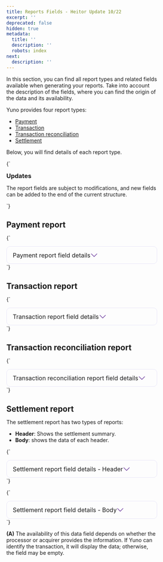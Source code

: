 ```yaml
---
title: Reports Fields - Heitor Update 10/22
excerpt: ''
deprecated: false
hidden: true
metadata:
  title: ''
  description: ''
  robots: index
next:
  description: ''
---
```

In this section, you can find all report types and related fields available when generating your reports. Take into account the description of the fields, where you can find the origin of the data and its availability.

Yuno provides four report types: 

* [Payment](ref:reports-fields#payment-report)
* [Transaction ](ref:reports-fields#transaction-report)
* [Transaction reconciliation](ref:reports-fields#transaction-reconciliation-report)
* [Settlement](ref:reports-fields#settlement-report) 

Below, you will find details of each report type. 

<HTMLBlock>{`
<body>
  <div class="infoBlockContainer">
    <div class="verticalLine"></div>
    <div>
      <div class="contentContainer">
        <h3 style="margin:0;">Updates</h3>
        <p>The report fields are subject to modifications, and new fields can be added to the end of the current structure.
        </p>
      </div>
    </div>
  </div>
</body>
`}</HTMLBlock>

## Payment report

<HTMLBlock>{`
<style>
  * {
    box-sizing: border-box;
    margin: 0;
    padding: 0;
  }


  .table-card {
    border-radius: 10px;
    border: 1px solid #614ad623;
    display: flex;
    transition: all .2s;
  }

  .table-card:hover {
    box-shadow: 0 5px 5px rgba(0, 0, 0, 0.1);
  }

  .table-card .control-icon {
    fill: rebeccapurple;
    transition: .3s ease;
    pointer-events: none;
  }

  .table-card .control-icon-close {
    display: none;
  }

  details[open] .control-icon-close {
    display: initial;
    transition: .3s ease;
  }

  details[open] .control-icon-expand {
    display: none;
  }

  details[open] summary {
    border: 1px solid #614ad623;
  }


  .table-card summary {
    padding: 0.8rem 1rem;
    border-radius: 10px;
    display: flex;
    justify-content: flex-start;
    align-items: center;
    cursor: pointer;
  }

  .table-card summary .table-call {
    display: block;
    padding: 0;
    margin: 0;
    font-size: 1rem;

  }


  .table-card summary .sumary-icon {
    display: flex;
    justify-content: flex-end;
    flex-grow: 1;
  }

  .table-card .table-div {
    margin: 0.5rem 0;
    padding: 0 0.5rem;
  }

  .table-card .table-div table {
    margin: 0 !important;
  }

  .table-card .table-div td {
    text-align: center;
  }

  .table-card .table-div tbody tr {
    font-size: 0.8rem;
    overflow-wrap: break-word;
  }

  .table-card .table-div tbody tr :first-child {
    font-weight: 600;
  }




  @media only screen and (max-width: 700px) {
    .table-card .table-div table {
      display: block !important;
      overflow-x: auto !important;
    }
  }




  details[open] div {
    animation: sweep .3s ease-in-out;
  }

  @keyframes sweep {
    0% {
      opacity: 0;
      margin-left: -10px
    }

    100% {
      opacity: 1;
      margin-left: 0px
    }
  }
</style>

<body>
  <details class="table-card">
    <summary>
      <span class="table-call">Payment report field details </span>
      <div class="sumary-icon">
        <svg class="control-icon control-icon-expand" width="20" height="20" xmlns="http://www.w3.org/2000/svg"
          viewBox="0 0 16 16">
          <path fill-rule="evenodd"
            d="M1.646 4.646a.5.5 0 0 1 .708 0L8 10.293l5.646-5.647a.5.5 0 0 1 .708.708l-6 6a.5.5 0 0 1-.708 0l-6-6a.5.5 0 0 1 0-.708z" />
        </svg>
        <svg class="control-icon control-icon-close" width="20" height="20" xmlns="http://www.w3.org/2000/svg"
          viewBox="0 0 16 16">
          <path fill-rule="evenodd"
            d="M7.646 4.646a.5.5 0 0 1 .708 0l6 6a.5.5 0 0 1-.708.708L8 5.707l-5.646 5.647a.5.5 0 0 1-.708-.708l6-6z" />
        </svg>
      </div>
    </summary>
    <div class="table-div">
      <table>
  <thead>
    <tr>
      <th>Parameter</th>
      <th>Type</th>
      <th>Description</th>
      <th>Example</th>
    </tr>
  </thead>
  <tbody>
    <tr>
      <td><code>account_id</code></td>
      <td>string</td>
      <td>The unique identifier of the account (MAX 64; MIN 36).</td>
      <td>64143128-dd12-11ec-9d64-0242ac120002</td>
    </tr>
    <tr>
      <td><code>airline_leg_arrival_airport</code></td>
      <td>string</td>
      <td>Code of the destination airport for the flight leg.</td>
      <td>JFK</td>
    </tr>
    <tr>
      <td><code>airline_leg_base_fare</code></td>
      <td>number</td>
      <td>Base fare of the flight leg before taxes and fees.</td>
      <td>250</td>
    </tr>
    <tr>
      <td><code>airline_leg_base_fare_currency</code></td>
      <td>enum</td>
      <td>Currency in which the base fare is charged (<a href="/reference/country-reference">ISO 4217</a>).</td>
      <td>USD</td>
    </tr>
    <tr>
      <td><code>airline_leg_carrier_code</code></td>
      <td>string</td>
      <td>Airline carrier code for the flight leg.</td>
      <td>AA</td>
    </tr>
    <tr>
      <td><code>airline_leg_departure_airport</code></td>
      <td>string</td>
      <td>Code of the departure airport for the flight leg.</td>
      <td>LAX</td>
    </tr>
    <tr>
      <td><code>airline_leg_departure_datetime</code></td>
      <td>datetime</td>
      <td>Date and time of the flight departure.</td>
      <td>2024-09-12 15:30</td>
    </tr>
    <tr>
      <td><code>airline_leg_fare_basis_code</code></td>
      <td>string</td>
      <td>Code defining fare rules for the ticket.</td>
      <td>Y26HNR</td>
    </tr>
    <tr>
      <td><code>airline_leg_fare_class_code</code></td>
      <td>string</td>
      <td>Class code of the ticket (e.g., economy, business).</td>
      <td>Y</td>
    </tr>
    <tr>
      <td><code>airline_leg_flight_number</code></td>
      <td>string</td>
      <td>Number of the flight for the specific leg.</td>
      <td>100</td>
    </tr>
    <tr>
      <td><code>airline_leg_stopover_code</code></td>
      <td>boolean</td>
      <td>Indicates if the flight has a stopover (Y/N).</td>
      <td>N</td>
    </tr>
    <tr>
      <td><code>airline_passenger_country</code></td>
      <td>string</td>
      <td>Country of residence of the passenger.</td>
      <td>US</td>
    </tr>
    <tr>
      <td><code>airline_passenger_date_of_birth</code></td>
      <td>date</td>
      <td>Passenger's date of birth.</td>
      <td>1990-05-14</td>
    </tr>
    <tr>
      <td><code>airline_passenger_document_number</code></td>
      <td>string</td>
      <td>Number of the passenger's identification document.</td>
      <td>A12345678</td>
    </tr>
    <tr>
      <td><code>airline_passenger_document_type</code></td>
      <td>enum</td>
      <td>Type of identification document (e.g., passport, ID card).</td>
      <td>PASSPORT</td>
    </tr>
    <tr>
      <td><code>airline_passenger_email</code></td>
      <td>string</td>
      <td>Email address of the passenger.</td>
      <td>passenger@email.com</td>
    </tr>
    <tr>
      <td><code>airline_passenger_first_name</code></td>
      <td>string</td>
      <td>First name of the passenger.</td>
      <td>John</td>
    </tr>
    <tr>
      <td><code>airline_passenger_last_name</code></td>
      <td>string</td>
      <td>Last name of the passenger.</td>
      <td>Doe</td>
    </tr>
    <tr>
      <td><code>airline_passenger_loyalty_number</code></td>
      <td>string</td>
      <td>Loyalty program number of the passenger.</td>
      <td>123456789</td>
    </tr>
    <tr>
      <td><code>airline_passenger_loyalty_tier</code></td>
      <td>boolean</td>
      <td>Tier level of the passenger's loyalty program (e.g., Gold, Platinum).</td>
      <td>Gold</td>
    </tr>
    <tr>
      <td><code>airline_passenger_middle_name</code></td>
      <td>string</td>
      <td>Middle name of the passenger (if applicable).</td>
      <td>Andrew</td>
    </tr>
    <tr>
      <td><code>airline_passenger_nationality</code></td>
      <td>string</td>
      <td>Nationality of the passenger.</td>
      <td>US</td>
    </tr>
    <tr>
      <td><code>airline_passenger_phone_country_code</code></td>
      <td>string</td>
      <td>Country code for the passenger's phone number.</td>
      <td>+1</td>
    </tr>
    <tr>
      <td><code>airline_passenger_phone_number</code></td>
      <td>string</td>
      <td>Passenger's phone number.</td>
      <td>555-1234</td>
    </tr>
    <tr>
      <td><code>airline_passenger_type</code></td>
      <td>enum</td>
      <td>Type of passenger (e.g., adult, child, infant).</td>
      <td>Adult</td>
    </tr>
    <tr>
      <td><code>airline_ticket_e_ticket</code></td>
      <td>boolean</td>
      <td>Indicates if the ticket is electronic (true/false).</td>
      <td>TRUE</td>
    </tr>
    <tr>
      <td><code>airline_ticket_issue_address</code></td>
      <td>string</td>
      <td>Address where the ticket was issued.</td>
      <td>123 Main St</td>
    </tr>
    <tr>
      <td><code>airline_ticket_issue_carrier_prefix_code</code></td>
      <td>string</td>
      <td>Carrier prefix code for the issuing airline.</td>
      <td>1</td>
    </tr>
    <tr>
      <td><code>airline_ticket_issue_city</code></td>
      <td>string</td>
      <td>City where the ticket was issued.</td>
      <td>New York</td>
    </tr>
    <tr>
      <td><code>airline_ticket_issue_country</code></td>
      <td>string</td>
      <td>Country where the ticket was issued.</td>
      <td>US</td>
    </tr>
    <tr>
      <td><code>airline_ticket_issue_date</code></td>
      <td>date</td>
      <td>Date when the ticket was issued.</td>
      <td>2024-09-10</td>
    </tr>
    <tr>
      <td><code>airline_ticket_issue_travel_agent_code</code></td>
      <td>string</td>
      <td>Code of the travel agent who issued the ticket.</td>
      <td>TA123</td>
    </tr>
    <tr>
      <td><code>airline_ticket_issue_travel_agent_name</code></td>
      <td>string</td>
      <td>Name of the travel agent who issued the ticket.</td>
      <td>John Doe Travel</td>
    </tr>
    <tr>
      <td><code>airline_ticket_issue_zip_code</code></td>
      <td>integer</td>
      <td>Postal code where the ticket was issued.</td>
      <td>10001</td>
    </tr>
    <tr>
      <td><code>airline_ticket_restricted</code></td>
      <td>boolean</td>
      <td>Indicates if the ticket has restrictions (true/false).</td>
      <td>FALSE</td>
    </tr>
    <tr>
      <td><code>airline_ticket_ticket_number</code></td>
      <td>string</td>
      <td>Unique number assigned to the ticket.</td>
      <td>1234567890123</td>
    </tr>
    <tr>
      <td><code>airline_ticket_total_fare_amount</code></td>
      <td>number</td>
      <td>Total amount paid for the ticket.</td>
      <td>300</td>
    </tr>
    <tr>
      <td><code>airline_ticket_total_fee_amount</code></td>
      <td>number</td>
      <td>Total additional fees applied to the ticket.</td>
      <td>50</td>
    </tr>
    <tr>
      <td><code>airline_ticket_total_tax_amount</code></td>
      <td>number</td>
      <td>Total taxes applied to the ticket.</td>
      <td>25</td>
    </tr>
    <tr>
      <td><code>amount_value</code></td>
      <td>number</td>
      <td>The payment amount (multiple of 0.0001).</td>
      <td>111111</td>
    </tr>
    <tr>
      <td><code>bank_name</code></td>
      <td>string</td>
      <td>Name of the bank associated with the transaction.</td>
      <td>Wells Fargo</td>
    </tr>
    <tr>
      <td><code>beneficiary_name</code></td>
      <td>string</td>
      <td>Name of the beneficiary for the transaction or payment.</td>
      <td>Jane Doe</td>
    </tr>
    <tr>
      <td><code>browser_info_accept_header</code></td>
      <td>string</td>
      <td>The 'accept' header sent by the browser.</td>
      <td>text/html</td>
    </tr>
    <tr>
      <td><code>browser_info_color_depth</code></td>
      <td>number</td>
      <td>Color depth supported by the browser's display (in bits).</td>
      <td>24</td>
    </tr>
    <tr>
      <td><code>browser_info_javascript_enabled</code></td>
      <td>boolean</td>
      <td>Indicates if JavaScript is enabled in the browser.</td>
      <td>TRUE</td>
    </tr>
    <tr>
      <td><code>browser_info_language</code></td>
      <td>string</td>
      <td>Default language set in the browser.</td>
      <td>en-US</td>
    </tr>
    <tr>
      <td><code>browser_info_screen_height</code></td>
      <td>number</td>
      <td>Height of the browser screen in pixels.</td>
      <td>1080</td>
    </tr>
    <tr>
      <td><code>browser_info_screen_width</code></td>
      <td>number</td>
      <td>Width of the browser screen in pixels.</td>
      <td>1920</td>
    </tr>
    <tr>
      <td><code>browser_info_user_agent</code></td>
      <td>string</td>
      <td>User agent string representing the browser and operating system.</td>
      <td>Mozilla/5.0</td>
    </tr>
    <tr>
      <td><code>captured</code></td>
      <td>datetime</td>
      <td>Date and time when the transaction was captured.</td>
      <td>2024-09-12 10:15</td>
    </tr>
    <tr>
      <td><code>card_brand</code></td>
      <td>string</td>
      <td>Brand of the card used in the transaction (e.g., Visa, MasterCard).</td>
      <td>Visa</td>
    </tr>
    <tr>
      <td><code>card_category</code></td>
      <td>enum</td>
      <td>Category of the card (e.g., credit, debit).</td>
      <td>Credit</td>
    </tr>
    <tr>
      <td><code>card_holder_name</code></td>
      <td>string</td>
      <td>Name of the cardholder.</td>
      <td>John Doe</td>
    </tr>
    <tr>
      <td><code>card_iin</code></td>
      <td>number</td>
      <td>Issuer Identification Number (IIN) for the card (first 6 digits).</td>
      <td>123456</td>
    </tr>
    <tr>
      <td><code>card_issuer_code</code></td>
      <td>string</td>
      <td>Code identifying the card issuer.</td>
      <td>CITI123</td>
    </tr>
    <tr>
      <td><code>card_issuer_name</code></td>
      <td>string</td>
      <td>Name of the bank or institution issuing the card.</td>
      <td>Citi Bank</td>
    </tr>
    <tr>
      <td><code>card_lfd</code></td>
      <td>number</td>
      <td>Last four digits of the card number.</td>
      <td>7890</td>
    </tr>
    <tr>
      <td><code>card_type</code></td>
      <td>enum</td>
      <td>Type of card (e.g., credit, debit).</td>
      <td>Credit</td>
    </tr>
    <tr>
      <td><code>checkout_session</code></td>
      <td>string</td>
      <td>Unique identifier for the checkout session.</td>
      <td>ch_sess_12345</td>
    </tr>
    <tr>
      <td><code>country</code></td>
      <td>enum</td>
      <td>The country where the transaction must be processed (MAX 2; MIN 2; <a href="/reference/country-reference">ISO 3166-1</a>).</td>
      <td>US</td>
    </tr>
    <tr>
      <td><code>created_at</code></td>
      <td>timestamp</td>
      <td>The payment creation date (MAX 27; MIN 27; <a href="https://en.wikipedia.org/wiki/ISO_8601">ISO 8601</a>).</td>
      <td>2022-05-09T20:46:54.786342Z</td>
    </tr>
    <tr>
      <td><code>currency</code></td>
      <td>enum</td>
      <td>The currency used to make the payment (MAX 3; MIN 3; <a href="/reference/country-reference">ISO 4217</a>).</td>
      <td>COP</td>
    </tr>
    <tr>
      <td><code>customer_first_name</code></td>
      <td>string</td>
      <td>The customer's first name (MAX 255; MIN 1).</td>
      <td>John</td>
    </tr>
    <tr>
      <td><code>customer_id</code></td>
      <td>string</td>
      <td>The unique identifier of the customer (MAX 255; MIN 3).</td>
      <td>23456</td>
    </tr>
    <tr>
      <td><code>customer_last_name</code></td>
      <td>string</td>
      <td>The customer's last name (MAX 255; MIN 1).</td>
      <td>Doe</td>
    </tr>
    <tr>
      <td><code>customer_payer_phone_country_code</code></td>
      <td>number</td>
      <td>The customer's country code (MAX 3; MIN 2).</td>
      <td>52</td>
    </tr>
    <tr>
      <td><code>customer_payer_phone_number</code></td>
      <td>number</td>
      <td>The customer's phone number (MAX 255; MIN 1).</td>
      <td>3313873320</td>
    </tr>
    <tr>
      <td><code>date_of_birth</code></td>
      <td>date</td>
      <td>Date of birth of the individual.</td>
      <td>1985-07-28</td>
    </tr>
    <tr>
      <td><code>description</code></td>
      <td>string</td>
      <td>The description of the payment (MAX 255; MIN 3).</td>
      <td>Order1234</td>
    </tr>
    <tr>
      <td><code>device_fingerprint</code></td>
      <td>string</td>
      <td>Unique identifier for the device used in the transaction.</td>
      <td>df_987654321</td>
    </tr>
    <tr>
      <td><code>document_number</code></td>
      <td>string</td>
      <td>Document number of the individual.</td>
      <td>A98765432</td>
    </tr>
    <tr>
      <td><code>document_type</code></td>
      <td>enum</td>
      <td>Type of document (e.g., ID card, passport).</td>
      <td>ID</td>
    </tr>
    <tr>
      <td><code>email</code></td>
      <td>string</td>
      <td>The customer's e-mail (MAX 255; MIN 3).</td>
      <td>john.doe@email.com</td>
    </tr>
    <tr>
      <td><code>gender</code></td>
      <td>enum</td>
      <td>Gender of the individual.</td>
      <td>Male</td>
    </tr>
    <tr>
      <td><code>installments</code></td>
      <td>number</td>
      <td>Number of installments for the payment.</td>
      <td>6</td>
    </tr>
    <tr>
      <td><code>ip_address</code></td>
      <td>string</td>
      <td>The customer's IP address (MAX 255; MIN 3).</td>
      <td>2806:103e:2a:414</td>
    </tr>
    <tr>
      <td><code>merchant_customer_id</code></td>
      <td>enum</td>
      <td>A unique identifier assigned by a merchant to represent a specific customer (MAX 255; MIN 3).</td>
      <td>9440127422</td>
    </tr>
    <tr>
      <td><code>merchant_order_id</code></td>
      <td>string</td>
      <td>The identification of the order (MAX 255; MIN 3).</td>
      <td>123456789</td>
    </tr>
    <tr>
      <td><code>nationality</code></td>
      <td>string</td>
      <td>Nationality of the individual.</td>
      <td>US</td>
    </tr>
    <tr>
      <td><code>order_fee_amount</code></td>
      <td>number</td>
      <td>Total fees applied to the order.</td>
      <td>10</td>
    </tr>
    <tr>
      <td><code>order_item_brand</code></td>
      <td>string</td>
      <td>Brand of the item in the order.</td>
      <td>Nike</td>
    </tr>
    <tr>
      <td><code>order_item_category</code></td>
      <td>string</td>
      <td>Category of the item in the order.</td>
      <td>Shoes</td>
    </tr>
    <tr>
      <td><code>order_item_id</code></td>
      <td>string</td>
      <td>Unique identifier for the item in the order.</td>
      <td>item_12345</td>
    </tr>
    <tr>
      <td><code>order_item_manufacture_part_number</code></td>
      <td>string</td>
      <td>Manufacturer's part number for the item.</td>
      <td>MP56789</td>
    </tr>
    <tr>
      <td><code>order_item_name</code></td>
      <td>string</td>
      <td>Name of the item in the order.</td>
      <td>Air Max 2024</td>
    </tr>
    <tr>
      <td><code>order_item_quantity</code></td>
      <td>number</td>
      <td>Quantity of the item in the order.</td>
      <td>2</td>
    </tr>
    <tr>
      <td><code>order_item_sku_code</code></td>
      <td>string</td>
      <td>SKU code of the item in the order.</td>
      <td>SKU98765</td>
    </tr>
    <tr>
      <td><code>order_item_unit_amount</code></td>
      <td>number</td>
      <td>Unit price of the item.</td>
      <td>150</td>
    </tr>
    <tr>
      <td><code>order_shipping_amount</code></td>
      <td>number</td>
      <td>Shipping cost for the order.</td>
      <td>20</td>
    </tr>
    <tr>
      <td><code>payment_callback_url</code></td>
      <td>string</td>
      <td>A URL endpoint provided by the merchant.</td>
      <td>https://www.domain.com</td>
    </tr>
    <tr>
      <td><code>payment_id</code></td>
      <td>string</td>
      <td>A unique identifier assigned to a specific payment transaction.</td>
      <td>69ad0a39-b769-423c-b223-d7b8bf</td>
    </tr>
    <tr>
      <td><code>payment_seller_details_address_city</code></td>
      <td>string</td>
      <td>City of the seller's address.</td>
      <td>Miami</td>
    </tr>
    <tr>
      <td><code>payment_seller_details_address_country</code></td>
      <td>string</td>
      <td>Country of the seller's address.</td>
      <td>US</td>
    </tr>
    <tr>
      <td><code>payment_seller_details_address_line_1</code></td>
      <td>string</td>
      <td>First line of the seller's address.</td>
      <td>456 Market St</td>
    </tr>
    <tr>
      <td><code>payment_seller_details_address_line_2</code></td>
      <td>string</td>
      <td>Second line of the seller's address.</td>
      <td>Apt 202</td>
    </tr>
    <tr>
      <td><code>payment_seller_details_address_state</code></td>
      <td>string</td>
      <td>State or province of the seller's address.</td>
      <td>FL</td>
    </tr>
    <tr>
      <td><code>payment_seller_details_address_zip_code</code></td>
      <td>integer</td>
      <td>Postal code of the seller's address.</td>
      <td>33101</td>
    </tr>
    <tr>
      <td><code>payment_seller_details_country</code></td>
      <td>string</td>
      <td>Country where the seller is based.</td>
      <td>US</td>
    </tr>
    <tr>
      <td><code>payment_seller_details_document_number</code></td>
      <td>integer</td>
      <td>Document number of the seller.</td>
      <td>98765432</td>
    </tr>
    <tr>
      <td><code>payment_seller_details_document_type</code></td>
      <td>enum</td>
      <td>Type of document for the seller (e.g., ID, passport).</td>
      <td>ID</td>
    </tr>
    <tr>
      <td><code>payment_seller_details_email</code></td>
      <td>string</td>
      <td>Seller's email address.</td>
      <td>seller@domain.com</td>
    </tr>
    <tr>
      <td><code>payment_seller_details_industry</code></td>
      <td>string</td>
      <td>The industry to which the seller belongs.</td>
      <td>Retail</td>
    </tr>
    <tr>
      <td><code>payment_seller_details_name</code></td>
      <td>string</td>
      <td>Name of the seller.</td>
      <td>Best Store</td>
    </tr>
    <tr>
      <td><code>payment_seller_details_phone_code</code></td>
      <td>string</td>
      <td>Country code for the seller's phone number.</td>
      <td>+1</td>
    </tr>
    <tr>
      <td><code>payment_seller_details_phone_number</code></td>
      <td>string</td>
      <td>Seller's phone number.</td>
      <td>123-456-7890</td>
    </tr>
    <tr>
      <td><code>payment_seller_details_reference</code></td>
      <td>string</td>
      <td>Internal reference for the seller.</td>
      <td>ref_789456</td>
    </tr>
    <tr>
      <td><code>payment_seller_details_web_site</code></td>
      <td>string</td>
      <td>Seller's website URL.</td>
      <td>www.domain.com</td>
    </tr>
    <tr>
      <td><code>payment_tax_base</code></td>
      <td>number</td>
      <td>Base amount used to calculate tax.</td>
      <td>100</td>
    </tr>
    <tr>
      <td><code>payment_tax_percentage</code></td>
      <td>number</td>
      <td>Percentage of tax applied to the transaction.</td>
      <td>10</td>
    </tr>
    <tr>
      <td><code>payment_tax_type</code></td>
      <td>string</td>
      <td>Type of tax applied (e.g., VAT, GST).</td>
      <td>VAT</td>
    </tr>
    <tr>
      <td><code>payment_tax_value</code></td>
      <td>number</td>
      <td>The calculated tax amount.</td>
      <td>10</td>
    </tr>
    <tr>
      <td><code>payment_workflow</code></td>
      <td>string</td>
      <td>Workflow used for the payment process.</td>
      <td>standard</td>
    </tr>
    <tr>
      <td><code>pnr</code></td>
      <td>string</td>
      <td>Passenger Name Record (PNR) reference.</td>
      <td></td>
    </tr>
    <tr>
      <td><code>provider_number</code></td>
      <td>integer</td>
      <td>The ticket's number.</td>
      <td>13141</td>
    </tr>
    <tr>
      <td><code>refunded</code></td>
      <td>number</td>
      <td>The payment amount that has been refunded.</td>
      <td>10000</td>
    </tr>
    <tr>
      <td><code>sdk_action_required</code></td>
      <td>boolean</td>
      <td>A boolean field that indicates whether additional action is needed from the customer or merchant.</td>
      <td>TRUE</td>
    </tr>
    <tr>
      <td><code>status</code></td>
      <td>enum</td>
      <td>The status of the payment (MAX 255; MIN 3).</td>
      <td>SUCCEEDED</td>
    </tr>
    <tr>
      <td><code>sub_status</code></td>
      <td>enum</td>
      <td>The substatus of the payment (MAX 255; MIN 3).</td>
      <td>APPROVED</td>
    </tr>
    <tr>
      <td><code>subscription_id</code></td>
      <td>string</td>
      <td>A unique identifier assigned to a recurring subscription or billing agreement.</td>
      <td>111aaa222</td>
    </tr>
    <tr>
      <td><code>updated_at</code></td>
      <td>timestamp</td>
      <td>The date and time of the last update for the payment.</td>
      <td>2022-05-15T20:46:54.786342Z</td>
    </tr>
  </tbody>
</table>

    </div>
  </details>
</body>
`}</HTMLBlock>

## Transaction report

<HTMLBlock>{`
<body>
  <details class="table-card">
    <summary>
      <span class="table-call">Transaction report field details </span>
      <div class="sumary-icon">
        <svg class="control-icon control-icon-expand" width="20" height="20" xmlns="http://www.w3.org/2000/svg"
          viewBox="0 0 16 16">
          <path fill-rule="evenodd"
            d="M1.646 4.646a.5.5 0 0 1 .708 0L8 10.293l5.646-5.647a.5.5 0 0 1 .708.708l-6 6a.5.5 0 0 1-.708 0l-6-6a.5.5 0 0 1 0-.708z" />
        </svg>
        <svg class="control-icon control-icon-close" width="20" height="20" xmlns="http://www.w3.org/2000/svg"
          viewBox="0 0 16 16">
          <path fill-rule="evenodd"
            d="M7.646 4.646a.5.5 0 0 1 .708 0l6 6a.5.5 0 0 1-.708.708L8 5.707l-5.646 5.647a.5.5 0 0 1-.708-.708l6-6z" />
        </svg>
      </div>
    </summary>
    <div class="table-div">
     <table>
  <thead>
    <tr>
      <th>Parameter</th>
      <th>Type</th>
      <th>Description</th>
      <th>Example</th>
    </tr>
  </thead>
  <tbody>
    <tr>
      <td><code>account_id</code></td>
      <td>string</td>
      <td>Unique identifier for the account (MAX 64; MIN 36).</td>
      <td>2c05976d-f696-497f-a309-6421883de48d</td>
    </tr>
    <tr>
      <td><code>account_integration_id</code></td>
      <td>string</td>
      <td>Unique identifier of the account integration (MAX 64; MIN 36).</td>
      <td>6a0f939c-0cd1-4350-acbc-b0cbdbee9739</td>
    </tr>
    <tr>
      <td><code>amount</code></td>
      <td>number</td>
      <td>Amount of the transaction (MAX 10000; MIN 0).</td>
      <td>887</td>
    </tr>
    <tr>
      <td><code>authorization_code</code></td>
      <td>string</td>
      <td>Authorization code for the transaction (MAX 6; MIN 6).</td>
      <td>161058</td>
    </tr>
    <tr>
      <td><code>bank_name</code></td>
      <td>string</td>
      <td>Name of the bank involved in the transaction (MAX 100; MIN 3).</td>
      <td>BANCO SANTANDER</td>
    </tr>
    <tr>
      <td><code>bank_transfer_account</code></td>
      <td>string</td>
      <td>Bank transfer account details (MAX 255; MIN 3).</td>
      <td>12345678901234567</td>
    </tr>
    <tr>
      <td><code>bank_transfer_account_2</code></td>
      <td>string</td>
      <td>Secondary bank transfer account details (MAX 255; MIN 3).</td>
      <td>76543210987654321</td>
    </tr>
    <tr>
      <td><code>bank_transfer_account_type</code></td>
      <td>string</td>
      <td>Type of the bank transfer account (MAX 20; MIN 3).</td>
      <td>Checking</td>
    </tr>
    <tr>
      <td><code>bank_transfer_payment_instruction</code></td>
      <td>string</td>
      <td>Instructions for bank transfer payments (MAX 255; MIN 3).</td>
      <td>Payment to be completed within 48 hours.</td>
    </tr>
    <tr>
      <td><code>beneficiary_document</code></td>
      <td>integer</td>
      <td>Document identifier of the beneficiary (MAX 20; MIN 5).</td>
      <td>123456789</td>
    </tr>
    <tr>
      <td><code>beneficiary_document_type</code></td>
      <td>string</td>
      <td>Document type of the beneficiary (MAX 10; MIN 3).</td>
      <td>Passport</td>
    </tr>
    <tr>
      <td><code>beneficiary_name</code></td>
      <td>string</td>
      <td>Full name of the beneficiary (MAX 255; MIN 3).</td>
      <td>John Doe</td>
    </tr>
    <tr>
      <td><code>capture</code></td>
      <td>boolean</td>
      <td>Indicates if the transaction is captured.</td>
      <td>TRUE</td>
    </tr>
    <tr>
      <td><code>card_brand</code></td>
      <td>string</td>
      <td>Brand of the card used (MAX 50; MIN 2).</td>
      <td>VISA</td>
    </tr>
    <tr>
      <td><code>card_category</code></td>
      <td>enum</td>
      <td>Category of the card used (MAX 50; MIN 2).</td>
      <td>CLASSIC</td>
    </tr>
    <tr>
      <td><code>card_holder_name</code></td>
      <td>string</td>
      <td>Name of the cardholder (MAX 255; MIN 3).</td>
      <td>GIAIMO ANGELA MERCEDES</td>
    </tr>
    <tr>
      <td><code>card_iin</code></td>
      <td>number</td>
      <td>Issuer Identification Number (IIN) of the card (MAX 8; MIN 6).</td>
      <td>49296404</td>
    </tr>
    <tr>
      <td><code>card_issuer_code</code></td>
      <td>string</td>
      <td>Code of the card issuer (MAX 50; MIN 2).</td>
      <td>BCO001</td>
    </tr>
    <tr>
      <td><code>card_issuer_name</code></td>
      <td>string</td>
      <td>Name of the card issuer (MAX 100; MIN 3).</td>
      <td>BANCO SANTANDER</td>
    </tr>
    <tr>
      <td><code>card_lfd</code></td>
      <td>number</td>
      <td>Last four digits of the card number (MAX 4; MIN 4).</td>
      <td>1228</td>
    </tr>
    <tr>
      <td><code>card_number_length</code></td>
      <td>number</td>
      <td>Length of the card number (MAX 19; MIN 12).</td>
      <td>16</td>
    </tr>
    <tr>
      <td><code>card_security_code_length</code></td>
      <td>number</td>
      <td>Length of the card security code (MAX 4; MIN 3).</td>
      <td>3</td>
    </tr>
    <tr>
      <td><code>card_type</code></td>
      <td>enum</td>
      <td>Type of card used (CREDIT or DEBIT).</td>
      <td>CREDIT</td>
    </tr>
    <tr>
      <td><code>country</code></td>
      <td>enum</td>
      <td>Country where the transaction occurred (MAX 2; MIN 2).</td>
      <td>UY</td>
    </tr>
    <tr>
      <td><code>created_at</code></td>
      <td>timestamp</td>
      <td>Timestamp when the transaction was created (<a href="https://pt.wikipedia.org/wiki/ISO_8601">ISO 8601</a>).</td>
      <td>2024-09-11T23:16:06.602Z</td>
    </tr>
    <tr>
      <td><code>currency</code></td>
      <td>enum</td>
      <td>Currency code for the transaction (MAX 3; MIN 3).</td>
      <td>UYU</td>
    </tr>
    <tr>
      <td><code>customer_first_name</code></td>
      <td>string</td>
      <td>First name of the customer (MAX 255; MIN 3).</td>
      <td>angela</td>
    </tr>
    <tr>
      <td><code>customer_id</code></td>
      <td>string</td>
      <td>Unique identifier for the customer (MAX 64; MIN 36).</td>
      <td>f4c53557-a832-44e9 -94e4-0344f91e9d4f</td>
    </tr>
    <tr>
      <td><code>customer_last_name</code></td>
      <td>string</td>
      <td>Last name of the customer (MAX 255; MIN 3).</td>
      <td>giaimo</td>
    </tr>
    <tr>
      <td><code>description</code></td>
      <td>string</td>
      <td>Description of the transaction (MAX 255; MIN 3).</td>
      <td>McDonalds Ecommerce</td>
    </tr>
    <tr>
      <td><code>document_number</code></td>
      <td>string</td>
      <td>Document number of the customer (MAX 20; MIN 5).</td>
      <td>48054205</td>
    </tr>
    <tr>
      <td><code>document_type</code></td>
      <td>enum</td>
      <td>Document type of the customer (MAX 10; MIN 2).</td>
      <td>CI</td>
    </tr>
    <tr>
      <td><code>email</code></td>
      <td>string</td>
      <td>Email address of the customer (MAX 255; MIN 3).</td>
      <td>angelagiaimo4@gmail.com</td>
    </tr>
    <tr>
      <td><code>first_installments_deferral</code></td>
      <td>string</td>
      <td>Details of the first installment deferral (MAX 255; MIN 3).</td>
      <td>No deferral</td>
    </tr>
    <tr>
      <td><code>fraud_screening_provider_score</code></td>
      <td>number</td>
      <td>Fraud screening score provided by the fraud detection system (MAX 100; MIN 0).</td>
      <td>85</td>
    </tr>
    <tr>
      <td><code>installments</code></td>
      <td>number</td>
      <td>Number of installments for the transaction (MAX 24; MIN 1).</td>
      <td>1</td>
    </tr>
    <tr>
      <td><code>installments_amount</code></td>
      <td>number</td>
      <td>Total amount of installments (MAX 10000; MIN 0).</td>
      <td>887</td>
    </tr>
    <tr>
      <td><code>installments_type</code></td>
      <td>string</td>
      <td>Type of installments plan (MAX 50; MIN 3).</td>
      <td>Single payment</td>
    </tr>
    <tr>
      <td><code>merchant_order_id</code></td>
      <td>string</td>
      <td>Merchant's order identifier (MAX 64; MIN 36).</td>
      <td>NC2- 66e224a53fb722eaa0507579</td>
    </tr>
    <tr>
      <td><code>merchant_transaction_id</code></td>
      <td>string</td>
      <td>Merchant's transaction identifier (MAX 64; MIN 36).</td>
      <td>NC2- 66e224a53fb722eaa0507579</td>
    </tr>
    <tr>
      <td><code>nationality</code></td>
      <td>string</td>
      <td>Nationality of the customer (MAX 3; MIN 2).</td>
      <td>UY</td>
    </tr>
    <tr>
      <td><code>payment_id</code></td>
      <td>string</td>
      <td>Unique identifier for the payment (MAX 64; MIN 36).</td>
      <td>49b08cf9-c577-4451- a673-2dc1ae930200</td>
    </tr>
    <tr>
      <td><code>payment_link_fee_details</code></td>
      <td>string</td>
      <td>Details of any fees associated with the payment link (MAX 255; MIN 3).</td>
      <td>No additional fees</td>
    </tr>
    <tr>
      <td><code>payment_link_money_release_date</code></td>
      <td>timestamp</td>
      <td>Date when the money from the payment link will be released (<a href="https://pt.wikipedia.org/wiki/ISO_8601">ISO 8601</a>).</td>
      <td>2024-09-15</td>
    </tr>
    <tr>
      <td><code>payment_link_payment_method_detail</code></td>
      <td>string</td>
      <td>Details of the payment method used in the payment link (MAX 255; MIN 3).</td>
      <td>VISA Card ending in 1228</td>
    </tr>
    <tr>
      <td><code>payment_link_payment_method_id</code></td>
      <td>string</td>
      <td>Unique identifier for the payment method in the payment link (MAX 64; MIN 36).</td>
      <td>PLPMID123456</td>
    </tr>
    <tr>
      <td><code>payment_link_sponsor_id</code></td>
      <td>string</td>
      <td>Unique identifier for the sponsor of the payment link (MAX 64; MIN 36).</td>
      <td>PLS123456</td>
    </tr>
    <tr>
      <td><code>payment_method_category</code></td>
      <td>enum</td>
      <td>Category of the payment method (CARD, BANK_TRANSFER, etc.).</td>
      <td>CARD</td>
    </tr>
    <tr>
      <td><code>payment_method_type</code></td>
      <td>enum</td>
      <td>Type of payment method (CARD, BANK_TRANSFER, etc.).</td>
      <td>CARD</td>
    </tr>
    <tr>
      <td><code>pnr</code></td>
      <td>string</td>
      <td>Passenger Name Record if applicable (MAX 64; MIN 36).</td>
      <td>987654321</td>
    </tr>
    <tr>
      <td><code>provider_account_id</code></td>
      <td>string</td>
      <td>Provider's account identifier (MAX 64; MIN 36).</td>
      <td>699ec8d444</td>
    </tr>
    <tr>
      <td><code>provider_expiration_date</code></td>
      <td>timestamp</td>
      <td>Expiration date provided by the provider (<a href="https://pt.wikipedia.org/wiki/ISO_8601">ISO 8601</a>).</td>
      <td>2024-12-31</td>
    </tr>
    <tr>
      <td><code>provider_id</code></td>
      <td>string</td>
      <td>Unique identifier for the provider (MAX 64; MIN 36).</td>
      <td>DLOCAL</td>
    </tr>
    <tr>
      <td><code>provider_image</code></td>
      <td>string</td>
      <td>URL of the provider's image or logo (MAX 255; MIN 3).</td>
      <td>https://example.com/logo.png</td>
    </tr>
    <tr>
      <td><code>provider_number</code></td>
      <td>integer</td>
      <td>Provider number (MAX 64; MIN 36).</td>
      <td>12345</td>
    </tr>
    <tr>
      <td><code>provider_response_code</code></td>
      <td>integer</td>
      <td>Response code from the provider (MAX 255; MIN 3).</td>
      <td>200</td>
    </tr>
    <tr>
      <td><code>provider_response_message</code></td>
      <td>string</td>
      <td>Response message from the provider (MAX 255; MIN 3).</td>
      <td>The payment was paid.</td>
    </tr>
    <tr>
      <td><code>provider_status</code></td>
      <td>string</td>
      <td>Status of the payment at the provider (MAX 255; MIN 3).</td>
      <td>PAID</td>
    </tr>
    <tr>
      <td><code>provider_status_detail</code></td>
      <td>string</td>
      <td>Detailed status from the provider (MAX 255; MIN 3).</td>
      <td>Transaction completed successfully.</td>
    </tr>
    <tr>
      <td><code>provider_third_party_account_id</code></td>
      <td>string</td>
      <td>Third-party account ID associated with the provider (MAX 64; MIN 36).</td>
      <td>ACC123456</td>
    </tr>
    <tr>
      <td><code>provider_third_party_transaction_id</code></td>
      <td>string</td>
      <td>Third-party transaction ID associated with the provider (MAX 64; MIN 36).</td>
      <td>TID123456</td>
    </tr>
    <tr>
      <td><code>provider_transaction_id</code></td>
      <td>string</td>
      <td>Unique transaction identifier from the provider (MAX 64; MIN 36).</td>
      <td>T-51056-1e10f992-e5cf- 40bf-9eb6-8edc881de30b</td>
    </tr>
    <tr>
      <td><code>reason</code></td>
      <td>string</td>
      <td>Reason for the transaction (MAX 255; MIN 3).</td>
      <td>McDonald's order payment</td>
    </tr>
    <tr>
      <td><code>redirect_url</code></td>
      <td>string</td>
      <td>URL where the user will be redirected after payment (MAX 255; MIN 3).</td>
      <td>https://example.com/redirect-url</td>
    </tr>
    <tr>
      <td><code>refund_execution_origin</code></td>
      <td>string</td>
      <td>Origin of the refund execution (MAX 255; MIN 3).</td>
      <td>Customer Request</td>
    </tr>
    <tr>
      <td><code>refund_execution_user</code></td>
      <td>string</td>
      <td>User who executed the refund (MAX 255; MIN 3).</td>
      <td>RefundServiceAgent</td>
    </tr>
    <tr>
      <td><code>response_code</code></td>
      <td>string</td>
      <td>Response code from the system (MAX 255; MIN 3).</td>
      <td>200</td>
    </tr>
    <tr>
      <td><code>response_message</code></td>
      <td>string</td>
      <td>Response message from the system (MAX 255; MIN 3).</td>
      <td>Payment successful.</td>
    </tr>
    <tr>
      <td><code>retrieval_reference_number</code></td>
      <td>integer</td>
      <td>Reference number for retrieving transaction details (MAX 255; MIN 3).</td>
      <td>1234567890</td>
    </tr>
    <tr>
      <td><code>soft_descriptor</code></td>
      <td>string</td>
      <td>The soft descriptor shown on the customer's bank statement (MAX 22; MIN 3).</td>
      <td>MCD ECOMMERCE</td>
    </tr>
    <tr>
      <td><code>status</code></td>
      <td>string</td>
      <td>Status of the transaction (MAX 50; MIN 2).</td>
      <td>PAID</td>
    </tr>
    <tr>
      <td><code>subscription_id</code></td>
      <td>string</td>
      <td>Unique identifier for a subscription associated with the transaction (MAX 64; MIN 36).</td>
      <td>SUB123456</td>
    </tr>
    <tr>
      <td><code>three_d_secure_cryptogram</code></td>
      <td>string</td>
      <td>Cryptogram data used in 3D Secure authentication (MAX 255; MIN 3).</td>
      <td>ABCDEFG12345</td>
    </tr>
    <tr>
      <td><code>three_d_secure_directory_server_transaction_id</code></td>
      <td>string</td>
      <td>Directory server transaction ID for 3D Secure authentication (MAX 255; MIN 3).</td>
      <td>3DSTID123456</td>
    </tr>
    <tr>
      <td><code>three_d_secure_electronic_commerce_indicator</code></td>
      <td>string</td>
      <td>Electronic commerce indicator for 3D Secure authentication (MAX 255; MIN 3).</td>
      <td>ECI05</td>
    </tr>
    <tr>
      <td><code>three_d_secure_setup_id</code></td>
      <td>string</td>
      <td>Setup ID for 3D Secure authentication (MAX 255; MIN 3).</td>
      <td>SETUP123456</td>
    </tr>
    <tr>
      <td><code>three_d_secure_transaction_id</code></td>
      <td>string</td>
      <td>Transaction ID for 3D Secure authentication (MAX 255; MIN 3).</td>
      <td>3DSTXID123456</td>
    </tr>
    <tr>
      <td><code>three_d_secure_version</code></td>
      <td>string</td>
      <td>Version of 3D Secure protocol used (MAX 255; MIN 3).</td>
      <td>2.1.0</td>
    </tr>
    <tr>
      <td><code>has_challenge</code></td>
      <td>boolean</td>
      <td>Indicates if the transaction has a challenge step (3D Secure).</td>
      <td>FALSE</td>
    </tr>
    <tr>
      <td><code>ticket_provider_barcode</code></td>
      <td>integer</td>
      <td>Barcode provided by the ticket provider (MAX 255; MIN 3).</td>
      <td>123456789</td>
    </tr>
    <tr>
      <td><code>ticket_provider_format</code></td>
      <td>string</td>
      <td>Format of the ticket provided by the provider (MAX 255; MIN 3).</td>
      <td>PDF</td>
    </tr>
    <tr>
      <td><code>ticket_provider_logo</code></td>
      <td>string</td>
      <td>Logo of the ticket provider (MAX 255; MIN 3).</td>
      <td>https://example.com/logo.png</td>
    </tr>
    <tr>
      <td><code>token</code></td>
      <td>string</td>
      <td>Token generated for the transaction (MAX 255; MIN 3).</td>
      <td>fa476a40-854c-4e66 -9a98-55a68a6b88f4</td>
    </tr>
    <tr>
      <td><code>transaction_id</code></td>
      <td>string</td>
      <td>Unique identifier for the transaction (MAX 64; MIN 36).</td>
      <td>b04db1c6-b2c7-4765-a77e-953d284d080b</td>
    </tr>
    <tr>
      <td><code>type</code></td>
      <td>string</td>
      <td>Type of transaction (MAX 50; MIN 2).</td>
      <td>PURCHASE</td>
    </tr>
    <tr>
      <td><code>updated_at</code></td>
      <td>timestamp</td>
      <td>Timestamp when the transaction was last updated (<a href="https://pt.wikipedia.org/wiki/ISO_8601">ISO 8601</a>).</td>
      <td>2024-09-11T23:17:07.602Z</td>
    </tr>
    <tr>
      <td><code>vault_on_success</code></td>
      <td>boolean</td>
      <td>Indicates if vaulting should occur upon transaction success.</td>
      <td>FALSE</td>
    </tr>
    <tr>
      <td><code>vaulted_token</code></td>
      <td>string</td>
      <td>Token generated for a vaulted card (MAX 255; MIN 3).</td>
      <td>fa476a40-854c-4e66- 9a98-55a68a6b88f4</td>
    </tr>
    <tr>
      <td><code>verify</code></td>
      <td>boolean</td>
      <td>Indicates if verification was performed.</td>
      <td>FALSE</td>
    </tr>
    <tr>
      <td><code>wallet</code></td>
      <td>string</td>
      <td>Wallet associated with the transaction (MAX 255; MIN 3).</td>
      <td>PayPal</td>
    </tr>
  </tbody>
</table>

    </div>
  </details>
</body>
`}</HTMLBlock>

## Transaction reconciliation report

<HTMLBlock>{`
<body>
  <details class="table-card">
    <summary>
      <span class="table-call">Transaction reconciliation report field details </span>
      <div class="sumary-icon">
        <svg class="control-icon control-icon-expand" width="20" height="20" xmlns="http://www.w3.org/2000/svg"
          viewBox="0 0 16 16">
          <path fill-rule="evenodd"
            d="M1.646 4.646a.5.5 0 0 1 .708 0L8 10.293l5.646-5.647a.5.5 0 0 1 .708.708l-6 6a.5.5 0 0 1-.708 0l-6-6a.5.5 0 0 1 0-.708z" />
        </svg>
        <svg class="control-icon control-icon-close" width="20" height="20" xmlns="http://www.w3.org/2000/svg"
          viewBox="0 0 16 16">
          <path fill-rule="evenodd"
            d="M7.646 4.646a.5.5 0 0 1 .708 0l6 6a.5.5 0 0 1-.708.708L8 5.707l-5.646 5.647a.5.5 0 0 1-.708-.708l6-6z" />
        </svg>
      </div>
    </summary>
    <div class="table-div">
      <table>
  <thead>
    <tr>
      <th>Parameter</th>
      <th>Type</th>
      <th>Description</th>
      <th>Example</th>
    </tr>
  </thead>
  <tbody>
    <tr>
      <td><code>account_id</code></td>
      <td>string</td>
      <td>The unique identifier of the account (MAX 64; MIN 36).</td>
      <td>64143128-dd12-11ec-9d64-0242ac120002</td>
    </tr>
    <tr>
      <td><code>country</code></td>
      <td>enum</td>
      <td>The country where the transaction must be processed (MAX 2; MIN 2; ISO 3166-1).</td>
      <td>US</td>
    </tr>
    <tr>
      <td><code>type</code></td>
      <td>enum</td>
      <td>The transaction type (MAX 255; MIN 3).</td>
      <td>PURCHASE</td>
    </tr>
    <tr>
      <td><code>payment_method_category</code></td>
      <td>enum</td>
      <td>Category of the transaction (MAX 255; MIN 3).</td>
      <td>BANK_TRANSFER</td>
    </tr>
    <tr>
      <td><code>payment_method_type</code></td>
      <td>enum</td>
      <td>The type of payment method selected by the customer (MAX 255; MIN 3).</td>
      <td>BANCOLOMBIA_TRANSFER</td>
    </tr>
    <tr>
      <td><code>provider_id</code></td>
      <td>enum</td>
      <td>The ID of the provider that processed the transaction.</td>
      <td>WOMPI</td>
    </tr>
    <tr>
      <td><code>customer_id</code></td>
      <td>string</td>
      <td>The unique identifier of the customer (MAX 255; MIN 3).</td>
      <td>23456</td>
    </tr>
    <tr>
      <td><code>payment_id</code></td>
      <td>string</td>
      <td>The unique identifier of the payment (MAX 64; MIN 36).</td>
      <td>5104911d-5df9-229e-8468-bd41abea1</td>
    </tr>
    <tr>
      <td><code>merchant_order_id</code></td>
      <td>string</td>
      <td>Identification of the order assigned by your company (MAX 255; MIN 3).</td>
      <td>123456789</td>
    </tr>
    <tr>
      <td><code>merchant_transaction_id</code></td>
      <td>string</td>
      <td>Identification of the transaction assigned by your company (MAX 255; MIN 3).</td>
      <td>987654321</td>
    </tr>
    <tr>
      <td><code>transaction_id</code></td>
      <td>string</td>
      <td>The unique identifier of the transaction assigned by Yuno (MAX 64; MIN 36).</td>
      <td>9104911d-5df9-429e-8488-ad41abea1a4b</td>
    </tr>
    <tr>
      <td><code>provider_transaction_id</code></td>
      <td>string</td>
      <td>The unique identifier of the transaction from the provider (MAX 255; MIN 3).</td>
      <td>53443e9c-dd17-11ec-9d64-0242ac120002</td>
    </tr>
    <tr>
      <td><code>status</code></td>
      <td>string</td>
      <td>The status of the transaction (MAX 255; MIN 3).</td>
      <td>SUCCEEDED</td>
    </tr>
    <tr>
      <td><code>response_code</code></td>
      <td>string</td>
      <td>The code that represents the response to the outcome of the transaction.</td>
      <td>SUCCEEDED</td>
    </tr>
    <tr>
      <td><code>provider_status</code></td>
      <td>string</td>
      <td>The status of the transaction assigned by the provider.</td>
      <td></td>
    </tr>
    <tr>
      <td><code>amount</code></td>
      <td>number</td>
      <td>The amount of the transaction.</td>
      <td>100</td>
    </tr>
    <tr>
      <td><code>local_amount</code><sup>(A)</sup></td>
      <td>decimal</td>
      <td>The corresponding amount for all transactions in settlement currency minus local retention and local tax (multiple of 0.0001).</td>
      <td>140.1</td>
    </tr>
    <tr>
      <td><code>local_retention</code><sup>(A)</sup></td>
      <td>decimal</td>
      <td>The corresponding amount for all transactions in settlement currency minus local amount and local tax (multiple of 0.0001).</td>
      <td>7.37</td>
    </tr>
    <tr>
      <td><code>local_tax</code><sup>(A)</sup></td>
      <td>decimal</td>
      <td>The corresponding amount for all transactions in settlement currency minus local retention and local amount (multiple of 0.0001).</td>
      <td>11.73</td>
    </tr>
    <tr>
      <td><code>provider_fees</code><sup>(A)</sup></td>
      <td>decimal</td>
      <td>The commission fee that was withheld by the acquirer on transactions in settlement currency (multiple of 0.0001).</td>
      <td>3.53</td>
    </tr>
    <tr>
      <td><code>provider_fee_taxes</code><sup>(A)</sup></td>
      <td>decimal</td>
      <td>The commission fee tax that was withheld by the acquirer in settlement currency (multiple of 0.0001).</td>
      <td>0.78</td>
    </tr>
    <tr>
      <td><code>net_amount</code><sup>(A)</sup></td>
      <td>decimal</td>
      <td>The amount submitted in the credit transaction requests minus acquirer fees in settlement currency (multiple of 0.0001).</td>
      <td>135.79</td>
    </tr>
    <tr>
      <td><code>currency</code></td>
      <td>enum</td>
      <td>The currency used to make the payment (MAX 3; MIN 3; <a href="/reference/country-reference">ISO 4217</a>).</td>
      <td>COP</td>
    </tr>
    <tr>
      <td><code>card_type</code></td>
      <td>string</td>
      <td>The type of the card's issuer (MAX 255; MIN 3).</td>
      <td>CREDIT</td>
    </tr>
    <tr>
      <td><code>card_brand</code></td>
      <td>string</td>
      <td>The card's brand information (MAX 255; MIN 3).</td>
      <td>VISA</td>
    </tr>
    <tr>
      <td><code>provider_card_brand</code></td>
      <td>string</td>
      <td></td>
      <td></td>
    </tr>
    <tr>
      <td><code>retrieval_reference_number</code></td>
      <td>string</td>
      <td></td>
      <td></td>
    </tr>
    <tr>
      <td><code>card_category</code></td>
      <td>enum</td>
      <td>Category of the card used in the transaction (MAX 255; MIN 3).</td>
      <td>CLASSIC</td>
    </tr>
    <tr>
      <td><code>card_iin</code></td>
      <td>number</td>
      <td>The issuer identification number (IIN) refers to the first few digits of a payment card number issued by a financial institution (MAX 8; MIN 8).</td>
      <td>123456</td>
    </tr>
    <tr>
      <td><code>card_lfd</code></td>
      <td>number</td>
      <td>Last four digits of the card (MAX 4; MIN 4).</td>
      <td>7890</td>
    </tr>
    <tr>
      <td><code>card_expiration_month</code></td>
      <td>number</td>
      <td>Card expiration month (MAX 2; MIN 1).</td>
      <td>10</td>
    </tr>
    <tr>
      <td><code>card_expiration_year</code></td>
      <td>number</td>
      <td>Card expiration year (MAX 2; MIN 2).</td>
      <td>10</td>
    </tr>
    <tr>
      <td><code>card_issuer_name</code></td>
      <td>enum</td>
      <td>Bank to which the card corresponds.</td>
      <td>BANCO ITAU</td>
    </tr>
    <tr>
      <td><code>card_issuer_country</code></td>
      <td>enum</td>
      <td>Country in which settlement was made (MAX 2; MIN 2).</td>
      <td>UY</td>
    </tr>
    <tr>
      <td><code>authorization_code</code></td>
      <td>string</td>
      <td>The acquirer's response code.</td>
      <td>742A64</td>
    </tr>
    <tr>
      <td><code>installments</code></td>
      <td>number</td>
      <td>In case of a card transaction, the number of installments in which the payment was requested (MAX 2; MIN 1).</td>
      <td>1</td>
    </tr>
    <tr>
      <td><code>pnr</code></td>
      <td>string</td>
      <td>The passenger name record (MAX 255; MIN 3).</td>
      <td>1P-2UUGJW</td>
    </tr>
    <tr>
      <td><code>created_at</code></td>
      <td>timestamp</td>
      <td>Transaction creation date (MAX 27; MIN 27; <a href="https://en.wikipedia.org/wiki/ISO_8601">ISO 8601</a>).</td>
      <td>2022-05-09T20:46:54.786342Z</td>
    </tr>
    <tr>
      <td><code>updated_at</code></td>
      <td>timestamp</td>
      <td>The date and time from the last time the transaction was updated.</td>
      <td>2022-05-15T20:46:54.786342Z</td>
    </tr>
    <tr>
      <td><code>estimated_settlement_date</code><sup>(A)</sup></td>
      <td>timestamp</td>
      <td>Estimated date by the acquirer in which the funds will be deposited in the merchant's bank account.</td>
      <td>2022-05-09</td>
    </tr>
    <tr>
      <td><code>reconciliation_status</code></td>
      <td>enum</td>
      <td>The reconciliation status of a transaction (MAX 255; MIN 3).</td>
      <td>RECONCILED</td>
    </tr>
    <tr>
      <td><code>reconciliation_sub_status</code></td>
      <td>enum</td>
      <td>The reconciliation substatus of a transaction (MAX 255; MIN 3).</td>
      <td>AUTOMATICALLY</td>
    </tr>
    <tr>
      <td><code>reconciliation_date</code></td>
      <td>timestamp</td>
      <td>The date the transaction was reconciled (MAX 27; MIN 27; <a href="https://en.wikipedia.org/wiki/ISO_8601">ISO 8601</a>).</td>
      <td>2022-05-09T20:46:54.786342Z</td>
    </tr>
    <tr>
      <td><code>reconciliation_id</code></td>
      <td>enum</td>
      <td>The unique identifier assigned to a transaction when it is reconciled (MAX 255; MIN 3).</td>
      <td>2478d494-4a20-45b1-8a12-1c2604cf2d1d</td>
    </tr>
    <tr>
      <td><code>reconciliation_settlement_date</code></td>
      <td>timestamp</td>
      <td>Date by the acquirer in which the funds will be deposited in the merchant's bank account.</td>
      <td>2022-05-09 0:00</td>
    </tr>
  </tbody>
</table>


    </div>
  </details>
</body>
`}</HTMLBlock>

## Settlement report

The settlement report has two types of reports: 

* **Header**: Shows the settlement summary.
* **Body**: shows the data of each header.

<HTMLBlock>{`
<body>
  <details class="table-card">
    <summary>
      <span class="table-call">Settlement report field details - Header </span>
      <div class="sumary-icon">
        <svg class="control-icon control-icon-expand" width="20" height="20" xmlns="http://www.w3.org/2000/svg"
          viewBox="0 0 16 16">
          <path fill-rule="evenodd"
            d="M1.646 4.646a.5.5 0 0 1 .708 0L8 10.293l5.646-5.647a.5.5 0 0 1 .708.708l-6 6a.5.5 0 0 1-.708 0l-6-6a.5.5 0 0 1 0-.708z" />
        </svg>
        <svg class="control-icon control-icon-close" width="20" height="20" xmlns="http://www.w3.org/2000/svg"
          viewBox="0 0 16 16">
          <path fill-rule="evenodd"
            d="M7.646 4.646a.5.5 0 0 1 .708 0l6 6a.5.5 0 0 1-.708.708L8 5.707l-5.646 5.647a.5.5 0 0 1-.708-.708l6-6z" />
        </svg>
      </div>
    </summary>
    <div class="table-div">
      <table>
        <thead>
          <tr>
            <th>Parameter</th>
            <th>Type</th>
            <th>Description</th>
            <th>Example</th>
          </tr>
        </thead>
        <tbody>
          <tr>
            <td><code>type</code></td>
            <td>string</td>
            <td>Row type. Value: <code>HEADER</code> (MAX 255; MIN 3).</td>
            <td>HEADER</td>
          </tr>
          <tr>
            <td><code>acquirer</code></td>
            <td>enum</td>
            <td>Name of the acquirer that processed the original payment. In aggregator models, the provider is the same
              as the acquirer. In other models, they may be different entities (MAX 255; MIN 3).</td>
            <td>SpinPay</td>
          </tr>
          <tr>
            <td><code>number_of_transactions</code></td>
            <td>number</td>
            <td>Total transactions contained in the report for the acquirer (MAX 255; MIN 1).</td>
            <td>15</td>
          </tr>
          <tr>
            <td><code>gross_currency</code></td>
            <td>enum</td>
            <td>Currency code in which transactions were made (MAX 3; MIN 3; ISO 4217).</td>
            <td>USD</td>
          </tr>
          <tr>
            <td><code>gross_credit</code></td>
            <td>decimal</td>
            <td>For credit transactions, the corresponding gross amount (multiple of 0.0001).</td>
            <td>1000.0</td>
          </tr>
          <tr>
            <td><code>gross_debit</code></td>
            <td>decimal</td>
            <td>For debit transactions, the corresponding gross amount (multiple of 0.0001).</td>
            <td>1000.0</td>
          </tr>
          <tr>
            <td><code>settlement_currency</code></td>
            <td>enum</td>
            <td>Currency code in which settlement was made (MAX 3; MIN 3; ISO 4217).</td>
            <td>USD</td>
          </tr>
          <tr>
            <td><code>settlement_gross_amount</code></td>
            <td>decimal</td>
            <td>The corresponding gross amount for all transactions in settlement currency (multiple of 0.0001).</td>
            <td>100.0</td>
          </tr>
          <tr>
            <td><code>settlement_credit_fees</code></td>
            <td>decimal</td>
            <td>Commission fee that was withheld by the acquirer on credit transactions in settlement currency. This
              should be the difference between the gross and net amounts (multiple of 0.0001).</td>
            <td>15.0</td>
          </tr>
          <tr>
            <td><code>settlement_debit_fees</code></td>
            <td>decimal</td>
            <td>Commission fee that was withheld by the acquirer on debit transactions in settlement currency. This
              should be the difference between the gross and net amounts (multiple of 0.0001).</td>
            <td>5.0</td>
          </tr>
          <tr>
            <td><code>settlement_fee_taxes</code></td>
            <td>decimal</td>
            <td>Commission fee tax that was withheld by the acquirer in settlement currency. This should be the
              difference between the gross and net amounts (multiple of 0.0001).</td>
            <td>0.10</td>
          </tr>
          <tr>
            <td><code>settlement_taxes</code></td>
            <td>decimal</td>
            <td>Value of taxes applied to the transactions in settlement currency. This should be the difference between
              the gross and net amounts (multiple of 0.0001).</td>
            <td>1.0</td>
          </tr>
          <tr>
            <td><code>settlement_cost_of_installments</code></td>
            <td>decimal</td>
            <td>Commission fee that the acquirer withheld for advance installments in settlement currency (multiple of
              0.0001). This should be the difference between the gross and net amounts.</td>
            <td>15.0</td>
          </tr>
          <tr>
            <td><code>settlement_net_credit</code></td>
            <td>decimal</td>
            <td>Amount submitted in the credit transaction requests minus acquirer fees in settlement currency (multiple
              of 0.0001).</td>
            <td>970.0</td>
          </tr>
          <tr>
            <td><code>settlement_net_debit</code></td>
            <td>decimal</td>
            <td>Amount submitted in the debit transaction requests minus acquirer fees in settlement currency (multiple
              of 0.0001).</td>
            <td>970.0</td>
          </tr>
          <tr>
            <td><code>settlement_net_balance</code></td>
            <td>decimal</td>
            <td>Net credit/debit amount in settlement currency (multiple of 0.0001).</td>
            <td>1000.0</td>
          </tr>
          <tr>
            <td><code>settlement_batch_id</code><sup>(A)</sup></td>
            <td>string</td>
            <td>This field contains the unique acquirer settlement batch number that you can find on your bank statement
              for the corresponding deposit (MAX 255; MIN 3).</td>
            <td>SETT-111450235000</td>
          </tr>
          <tr>
            <td><code>settlement_date</code><sup>(A)</sup></td>
            <td>date</td>
            <td>Estimated date by the acquirer on which the funds will be deposited in the merchant's bank account.</td>
            <td>2022-05-09</td>
          </tr>
          <tr>
            <td><code>country</code><sup>(A)</sup></td>
            <td>enum</td>
            <td>Country of the merchant account (ISO 3166-1).</td>
            <td>US</td>
          </tr>
        </tbody>
      </table>

    </div>
  </details>
</body>
`}</HTMLBlock>

<HTMLBlock>{`
<body>
  <details class="table-card">
    <summary>
      <span class="table-call">Settlement report field details - Body </span>
      <div class="sumary-icon">
        <svg class="control-icon control-icon-expand" width="20" height="20" xmlns="http://www.w3.org/2000/svg"
          viewBox="0 0 16 16">
          <path fill-rule="evenodd"
            d="M1.646 4.646a.5.5 0 0 1 .708 0L8 10.293l5.646-5.647a.5.5 0 0 1 .708.708l-6 6a.5.5 0 0 1-.708 0l-6-6a.5.5 0 0 1 0-.708z" />
        </svg>
        <svg class="control-icon control-icon-close" width="20" height="20" xmlns="http://www.w3.org/2000/svg"
          viewBox="0 0 16 16">
          <path fill-rule="evenodd"
            d="M7.646 4.646a.5.5 0 0 1 .708 0l6 6a.5.5 0 0 1-.708.708L8 5.707l-5.646 5.647a.5.5 0 0 1-.708-.708l6-6z" />
        </svg>
      </div>
    </summary>
    <div class="table-div">
      <table>
        <thead>
          <tr>
            <th>Parameter</th>
            <th>Type</th>
            <th>Description</th>
            <th>Example</th>
          </tr>
        </thead>
        <tbody>
          <tr>
            <td><code>account_id</code><sup>(A)</sup></td>
            <td>string</td>
            <td>The merchant account ID (MAX 64; MIN 36).</td>
            <td>64143128-dd12-11ec-9d64-0242ac120002</td>
          </tr>
          <tr>
            <td><code>provider_merchant_id</code><sup>(A)</sup></td>
            <td>string</td>
            <td>Merchant ID in the PSP system (MAX 255; MIN 3).</td>
            <td>15a8c304-d334-4da7-bccb-09cf85a1d7a6</td>
          </tr>
          <tr>
            <td><code>country</code><sup>(A)</sup></td>
            <td>enum</td>
            <td>Country of the merchant account (<a href="/reference/country-reference">ISO 3166-1</a>).</td>
            <td>US</td>
          </tr>
          <tr>
            <td><code>settlement_batch_id</code><sup>(A)</sup></td>
            <td>string</td>
            <td>This field contains the unique acquirer settlement batch number that you can find on your bank statement
              for the corresponding deposit (MAX 255; MIN 3).</td>
            <td>SETT-111450235000</td>
          </tr>
          <tr>
            <td><code>settlement_date</code><sup>(A)</sup></td>
            <td>timestamp</td>
            <td>Estimated date by the acquirer when the funds will be deposited into the merchant's bank account.</td>
            <td>2022-05-09</td>
          </tr>
          <tr>
            <td><code>payment_method_category</code></td>
            <td>enum</td>
            <td>Category of the transaction (MAX 255; MIN 3).</td>
            <td>BANK_TRANSFER</td>
          </tr>
          <tr>
            <td><code>payment_method_type</code></td>
            <td>enum</td>
            <td>The type of payment method selected by the customer (MAX 255; MIN 3).</td>
            <td>BANCOLOMBIA_TRANSFER</td>
          </tr>
          <tr>
            <td><code>provider_id</code></td>
            <td>enum</td>
            <td>Identification of the provider (MAX 255; MIN 3). Options: WOMPI, SPINPAY, ADDI, MERCADO_PAGO</td>
            <td>WOMPI</td>
          </tr>
          <tr>
            <td><code>acquirer</code></td>
            <td>enum</td>
            <td>Name of the acquirer that processed the original payment. In aggregator models, the provider is the same
              as the acquirer. In other models, they may be different entities (MAX 255; MIN 3).</td>
            <td>SpinPay</td>
          </tr>
          <tr>
            <td><code>payment_id</code></td>
            <td>string</td>
            <td>The unique identifier of the payment (MAX 64; MIN 36).</td>
            <td>5104911d-5df9-229e-8468-bd41abea1</td>
          </tr>
          <tr>
            <td><code>merchant_order_id</code><sup>(A)</sup></td>
            <td>string</td>
            <td>Identification of the order (MAX 255; MIN 3).</td>
            <td>abc123456789</td>
          </tr>
          <tr>
            <td><code>merchant_transaction_id</code></td>
            <td>string</td>
            <td>Identification of the transaction assigned by the merchant (MAX 255; MIN 3).</td>
            <td>987654321</td>
          </tr>
          <tr>
            <td><code>transaction_id</code><sup>(A)</sup></td>
            <td>string</td>
            <td>The unique identifier of the transaction assigned by Yuno (MAX 64; MIN 36).</td>
            <td>9104911d-5df9-429e-8488-ad41abea1a4b</td>
          </tr>
          <tr>
            <td><code>provider_transaction_id</code><sup>(A)</sup></td>
            <td>string</td>
            <td>The unique identifier of the transaction assigned by the gateway. This field is empty if the gateway
              doesn't provide transaction information (MAX 255; MIN 3).</td>
            <td>53443e9c-dd17-11ec-9d64-0242ac120002</td>
          </tr>
          <tr>
            <td><code>transaction_date</code></td>
            <td>timestamp</td>
            <td>Transaction creation date (MAX 27; MIN 27; <a href="https://en.wikipedia.org/wiki/ISO_8601">ISO
                8601</a>).</td>
            <td>2022-05-09T20:46:54.786342Z</td>
          </tr>
          <tr>
            <td><code>type</code></td>
            <td>enum</td>
            <td>The type of transaction. Values could be: VENTA, DEVOLUCIÓN, CONTRACARGO, DISPUTA, COMISIÓN, IMPUESTO,
              LIQUIDACION.</td>
            <td>VENTA</td>
          </tr>
          <tr>
            <td><code>gross_currency</code></td>
            <td>enum</td>
            <td>Currency code in which the transaction was made (MAX 3; MIN 3; <a
                href="/reference/country-reference">ISO 4217</a>).</td>
            <td>USD</td>
          </tr>
          <tr>
            <td><code>gross_credit</code></td>
            <td>decimal</td>
            <td>For credit transactions, the corresponding gross amount (multiple of 0.0001).</td>
            <td>1000.0</td>
          </tr>
          <tr>
            <td><code>gross_debit</code></td>
            <td>decimal</td>
            <td>For debit transactions, the corresponding gross amount (multiple of 0.0001).</td>
            <td>1000.0</td>
          </tr>
          <tr>
            <td><code>fee_rate</code><sup>(A)</sup></td>
            <td>decimal</td>
            <td>Percentage value of the fee retained by the acquirer. This field is empty if the acquirer doesn't
              provide transaction information.</td>
            <td>0.015</td>
          </tr>
          <tr>
            <td><code>settlement_currency</code></td>
            <td>enum</td>
            <td>Currency code in which settlement was made (MAX 3; MIN 3; <a href="/reference/country-reference">ISO
                4217</a>).</td>
            <td>USD</td>
          </tr>
          <tr>
            <td><code>fx_rate</code></td>
            <td>decimal</td>
            <td>The exchange rate applied to the transaction at the time of settlement (multiple of 0.0001).</td>
            <td>10</td>
          </tr>
          <tr>
            <td><code>settlement_gross_amount</code></td>
            <td>decimal</td>
            <td>The corresponding gross amount for all transactions in settlement currency (multiple of 0.0001).</td>
            <td>100.0</td>
          </tr>
          <tr>
            <td><code>settlement_fees</code></td>
            <td>decimal</td>
            <td>The commission fee that was withheld by the acquirer on transactions in settlement currency. This should
              be the difference between the gross and net amounts (multiple of 0.0001).</td>
            <td>15.0</td>
          </tr>
          <tr>
            <td><code>settlement_fee_taxes</code></td>
            <td>decimal</td>
            <td>The commission fee tax that was withheld by the acquirer in settlement currency. This should be the
              difference between the gross and net amounts (multiple of 0.0001).</td>
            <td>0.10</td>
          </tr>
          <tr>
            <td><code>settlement_taxes</code></td>
            <td>decimal</td>
            <td>The value of taxes applied to the transactions in settlement currency. This should be the difference
              between the gross and net amounts (multiple of 0.0001).</td>
            <td>1.0</td>
          </tr>
          <tr>
            <td><code>cost_of_installments_rate</code><sup>(A)</sup></td>
            <td>decimal</td>
            <td>In case of processing sales in installments, the percentage financing cost rate retained by the
              acquirer. This field is empty if the acquirer doesn't provide transaction information.</td>
            <td>0.015</td>
          </tr>
          <tr>
            <td><code>settlement_cost_of_installments</code></td>
            <td>decimal</td>
            <td>The commission fee that was withheld by the acquirer for advance installments in settlement currency
              (multiple of 0.0001). This should be the difference between the gross and net amounts.</td>
            <td>15.0</td>
          </tr>
          <tr>
            <td><code>settlement_net_credit</code></td>
            <td>decimal</td>
            <td>The amount submitted in the credit transaction requests minus acquirer fees in settlement currency
              (multiple of 0.0001).</td>
            <td>970.0</td>
          </tr>
          <tr>
            <td><code>settlement_net_debit</code></td>
            <td>decimal</td>
            <td>The amount submitted in the debit transaction requests minus acquirer fees in settlement currency
              (multiple of 0.0001).</td>
            <td>970.0</td>
          </tr>
          <tr>
            <td><code>card_type</code></td>
            <td>enum</td>
            <td>Type of card used in the transaction (MAX 7; MIN 5).</td>
            <td>CREDIT</td>
          </tr>
          <tr>
            <td><code>card_brand</code></td>
            <td>enum</td>
            <td>Brand of the card used in the transaction (MAX 255; MIN 3).</td>
            <td>VISA</td>
          </tr>
          <tr>
            <td><code>card_category</code></td>
            <td>enum</td>
            <td>Category of the card used in the transaction (MAX 255; MIN 3).</td>
            <td>premium</td>
          </tr>
          <tr>
            <td><code>card_iin</code><sup>(A)</sup></td>
            <td>number</td>
            <td>The issuer identification number (IIN) refers to the first few digits of a payment card number issued by
              a financial institution (MAX 8; MIN 8).</td>
            <td>123456</td>
          </tr>
          <tr>
            <td><code>card_lfd</code><sup>(A)</sup></td>
            <td>number</td>
            <td>Last four digits of the card (MAX 4; MIN 4).</td>
            <td>7890</td>
          </tr>
          <tr>
            <td><code>authorization_code</code><sup>(A)</sup></td>
            <td>string</td>
            <td>In case of a card transaction, the code assigned by the issuing bank to the transaction when it is
              authorized. This field is empty if the gateway doesn't provide transaction information (MAX 255; MIN 3).
            </td>
            <td>123456</td>
          </tr>
          <tr>
            <td><code>customer_id</code><sup>(A)</sup></td>
            <td>string</td>
            <td>The unique identifier of the customer (MAX 255; MIN 3).</td>
            <td>23456</td>
          </tr>
          <tr>
            <td><code>voucher</code><sup>(A)</sup></td>
            <td>string</td>
            <td>In case of a card transaction, the unique identifier of the payment receipt assigned by the issuing
              bank. This field is empty if the gateway doesn't provide transaction information (MAX 255; MIN 3).</td>
            <td>43564</td>
          </tr>
          <tr>
            <td><code>installments</code></td>
            <td>number</td>
            <td>In case of a card transaction, the number of installments in which the payment was requested (MAX 2; MIN
              1).</td>
            <td>1</td>
          </tr>
          <tr>
            <td><code>installment_number</code><sup>(A)</sup></td>
            <td>string</td>
            <td>In case of a card transaction in installments, the installment number that is being settled in this
              batch. If the installment payment is made in a single batch, the field is empty (MAX 6; MIN 3).</td>
            <td>1/3</td>
          </tr>
          <tr>
            <td><code>pnr</code></td>
            <td>string</td>
            <td>The passenger name record (MAX 255; MIN 3).</td>
            <td>1P-2UUGJW</td>
          </tr>
          <tr>
            <td><code>reconciliation</code></td>
            <td>struct</td>
            <td></td>
            <td></td>
          </tr>
          <tr>
            <td><code>reconciliation_status</code></td>
            <td>enum</td>
            <td>The reconciliation status of a transaction (MAX 255; MIN 3).</td>
            <td>RECONCILED</td>
          </tr>
          <tr>
            <td><code>reconciliation_sub_status</code></td>
            <td>enum</td>
            <td>The reconciliation substatus of a transaction (MAX 255; MIN 3).</td>
            <td>AUTOMATICALLY</td>
          </tr>
          <tr>
            <td><code>reconciliation_date</code></td>
            <td>timestamp</td>
            <td>The date the transaction was reconciled (MAX 27; MIN 27; <a
                href="https://en.wikipedia.org/wiki/ISO_8601">ISO 8601</a>).</td>
            <td>2022-05-09T20:46:54.786342Z</td>
          </tr>
          <tr>
            <td><code>reconciliation_id</code></td>
            <td>enum</td>
            <td>The unique identifier assigned to a transaction when it is reconciled (MAX 255; MIN 3).</td>
            <td>2478d494-4a20-45b1-8a12-1c2604cf2d1d</td>
          </tr>
          <tr>
            <td><code>legal_entity</code></td>
            <td>enum</td>
            <td>The legal entity of the merchant (MAX 255; MIN 3).</td>
            <td>ArcosDourados</td>
          </tr>
          <tr>
            <td><code>provider_merchant_account_name</code></td>
            <td>enum</td>
            <td></td>
            <td>ArcosDourados_Ecomm_BRA</td>
          </tr>
          <tr>
            <td><code>local_amount</code><sup>(A)</sup></td>
            <td>decimal</td>
            <td>The corresponding gross amount for all transactions in settlement currency plus local taxes and
              retention (multiple of 0.0001).</td>
            <td>263.09</td>
          </tr>
          <tr>
            <td><code>provider_fees</code><sup>(A)</sup></td>
            <td>decimal</td>
            <td>The commission fee that was withheld by the acquirer on transactions in settlement currency. This should
              be the difference between the gross and net amounts but with the opposite sign (multiple of 0.0001).</td>
            <td>5.53</td>
          </tr>
          <tr>
            <td><code>provider_fee_taxes</code><sup>(A)</sup></td>
            <td>decimal</td>
            <td>The commission fee tax that was withheld by the acquirer in settlement currency. This should be the
              difference between the gross and net amounts but with the opposite sign (multiple of 0.0001).</td>
            <td>1.22</td>
          </tr>
          <tr>
            <td><code>net_amount</code><sup>(A)</sup></td>
            <td>decimal</td>
            <td>The amount submitted in the credit transaction requests minus acquirer fees in settlement currency
              (multiple of 0.0001).</td>
            <td>256.35</td>
          </tr>
          <tr>
            <td><code>local_retention</code><sup>(A)</sup></td>
            <td>decimal</td>
            <td>The local amount minus the corresponding gross amount for all transactions in settlement currency minus
              the local tax (multiple of 0.0001).</td>
            <td>13.84</td>
          </tr>
          <tr>
            <td><code>local_tax</code><sup>(A)</sup></td>
            <td>decimal</td>
            <td>The local amount minus the corresponding gross amount for all transactions in settlement currency minus
              the local retention (multiple of 0.0001).</td>
            <td>22.04</td>
          </tr>
          <tr>
            <td><code>estimated_settlement_date</code><sup>(A)</sup></td>
            <td>timestamp</td>
            <td>Estimated date by the acquirer when the funds will be deposited in the merchant's bank account.</td>
            <td>2022-05-09</td>
          </tr>
          <tr>
            <td><code>description</code><sup>(A)</sup></td>
            <td>enum</td>
            <td>Description of the merchant.</td>
            <td>McDonalds Ecommerce</td>
          </tr>
        </tbody>
      </table>

    </div>
  </details>
</body>
`}</HTMLBlock>

<b>(A)</b> The availability of this data field depends on whether the processor or acquirer provides the information. If Yuno can identify the transaction, it will display the data; otherwise, the field may be empty.
